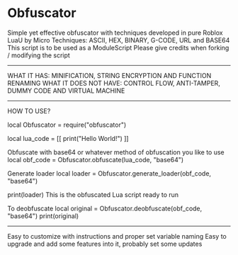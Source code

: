 # Obfuscator
Simple yet effective obfuscator with techniques developed in pure Roblox LuaU by Micro
Techniques: ASCII, HEX, BINARY, G-CODE, URL and BASE64
This script is to be used as a ModuleScript
Please give credits when forking / modifying the script

---------------------------------------------------------------------------------------------------------------------------------------------------------------------------------------------------
WHAT IT HAS: MINIFICATION, STRING ENCRYPTION AND FUNCTION RENAMING
WHAT IT DOES NOT HAVE: CONTROL FLOW, ANTI-TAMPER, DUMMY CODE AND VIRTUAL MACHINE

---------------------------------------------------------------------------------------------------------------------------------------------------------------------------------------------------
HOW TO USE?

local Obfuscator = require("obfuscator")

local lua_code = [[ print("Hello World!") ]]

Obfuscate with base64 or whatever method of obfuscation you like to use
local obf_code = Obfuscator.obfuscate(lua_code, "base64")

Generate loader
local loader = Obfuscator.generate_loader(obf_code, "base64")

print(loader) This is the obfuscated Lua script ready to run

To deobfuscate
local original = Obfuscator.deobfuscate(obf_code, "base64")
print(original)

---------------------------------------------------------------------------------------------------------------------------------------------------------------------------------------------------
Easy to customize with instructions and proper set variable naming
Easy to upgrade and add some features into it, probably set some updates
